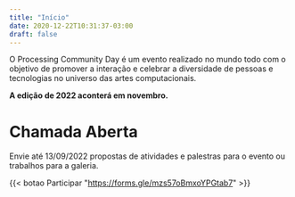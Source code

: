 ```yaml
---
title: "Início"
date: 2020-12-22T10:31:37-03:00
draft: false
---
```


O Processing Community Day é um evento realizado no mundo todo com o objetivo de promover a interação e celebrar a diversidade de pessoas e tecnologias no universo das artes computacionais.

**A edição de 2022 aconterá em novembro.**

# Chamada Aberta

Envie até 13/09/2022 propostas de atividades e palestras para o evento ou trabalhos para a galeria.

{{< botao Participar "https://forms.gle/mzs57oBmxoYPGtab7" >}}

